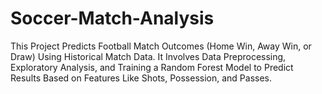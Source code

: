 # Soccer-Match-Analysis
This Project Predicts Football Match Outcomes (Home Win, Away Win, or Draw) Using Historical Match Data. It Involves Data Preprocessing, Exploratory Analysis, and Training a Random Forest Model to Predict Results Based on Features Like Shots, Possession, and Passes.
